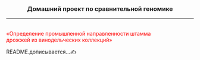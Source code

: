<h3 style="text-align: center;"><strong>Домашний проект по сравнительной геномике</strong></h3>
<hr />
<p><br /><span style="color: #ff0000;">&laquo;Определение промышленной направленности штамма </span><br /><span style="color: #ff0000;">дрожжей из винодельческих коллекций&raquo;</span></p>
<p>README.дописывается...✍</p>
